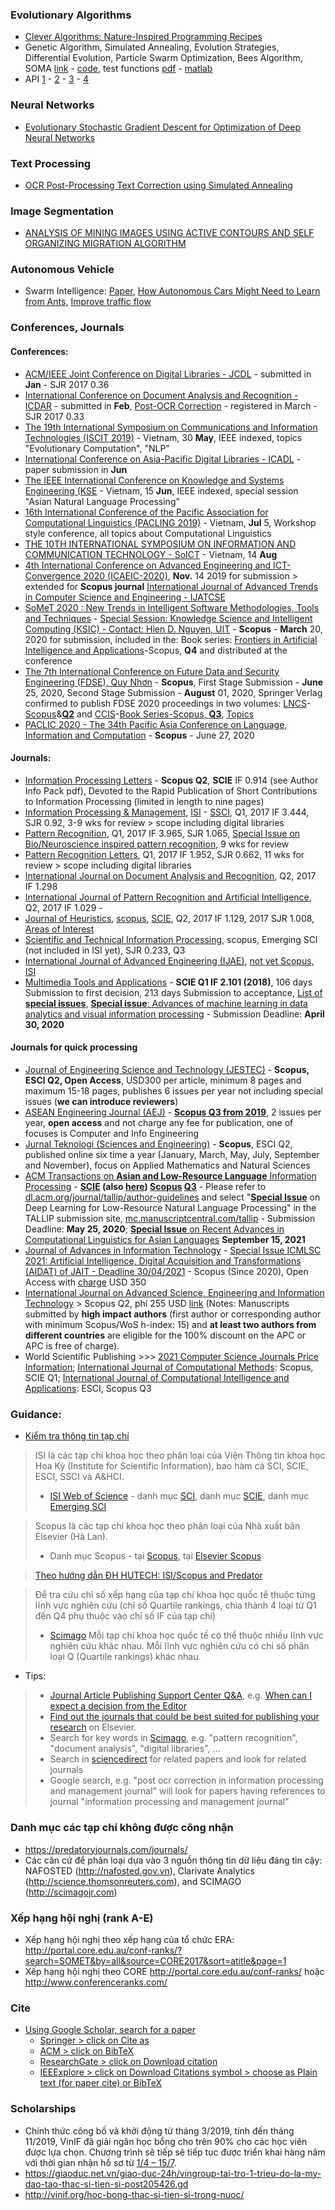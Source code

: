 ### Evolutionary Algorithms
- [Clever Algorithms: Nature-Inspired Programming Recipes](http://www.cleveralgorithms.com/nature-inspired/index.html)
- Genetic Algorithm, Simulated Annealing, Evolution Strategies, Differential Evolution, Particle Swarm Optimization, Bees Algorithm, SOMA [link](https://zelinkaivan65.wixsite.com/somaalgorithm/codes) - [code](https://www.dropbox.com/sh/u3cpa39t9yh5fsf/AAB6EarzZ1NTl6iRGoyxAeB7a?dl=0&preview=SOMA_python.zip), test functions [pdf](http://dataanalysis.vsb.cz/data/Vyuka/BIA/) - [matlab](https://www.dropbox.com/sh/u3cpa39t9yh5fsf/AAB6EarzZ1NTl6iRGoyxAeB7a?dl=0&preview=SOMAMatlabV2.zip)
- API [1](http://www.pyopt.org/) - [2](https://docs.scipy.org/doc/scipy/reference/tutorial/optimize.html) - [3](https://github.com/DEAP/deap) - [4](https://deap.readthedocs.io/en/master/)

### Neural Networks
- [Evolutionary Stochastic Gradient Descent for
Optimization of Deep Neural Networks](https://arxiv.org/pdf/1810.06773.pdf)

### Text Processing
- [OCR Post-Processing Text Correction using Simulated Annealing](http://aclweb.org/anthology/U17-1015)

### Image Segmentation
- [ANALYSIS OF MINING IMAGES USING ACTIVE CONTOURS AND SELF ORGANIZING MIGRATION ALGORITHM](googledrive/sharedwithme/dnq)

### Autonomous Vehicle
- Swarm Intelligence: [Paper](https://arxiv.org/abs/1705.01693), [How Autonomous Cars Might Need to Learn from Ants](https://interestingengineering.com/swarm-intelligence-how-autonomous-cars-might-need-to-learn-from-ants), [Improve traffic flow](https://phys.org/news/2018-02-autonomous-vehicles-traffic.html )

### Conferences, Journals
#### Conferences:
- [ACM/IEEE Joint Conference on Digital Libraries - JCDL](https://2019.jcdl.org/cfps/deadlines/) - submitted in **Jan** - SJR 2017 0.36
- [International Conference on Document Analysis and Recognition -  ICDAR](https://icdar2019.org/) - submitted in **Feb**, [Post-OCR Correction](https://sites.google.com/view/icdar2019-postcorrectionocr/home?authuser=0) - registered in March - SJR 2017 0.33
- [The 19th International Symposium on Communications and Information Technologies (ISCIT 2019)](http://iscit2019.org/) - Vietnam, 30 **May**, IEEE indexed, topics "Evolutionary Computation", "NLP"
- [International Conference on Asia-Pacific Digital Libraries - ICADL](http://icadl2019.org/) - paper submission in **Jun**
- [The IEEE International Conference on Knowledge and Systems Engineering (KSE](http://kse2019.ued.udn.vn/welcome) - Vietnam, 15 **Jun**, IEEE indexed, special session "Asian Natural Language Processing"
- [16th International Conference of the Pacific Association for Computational Linguistics (PACLING 2019)](https://pacling2019.fpt.edu.vn/call-for-paper/) - Vietnam, **Jul** 5, Workshop style conference, all topics about Computational Linguistics
- [THE 10TH INTERNATIONAL SYMPOSIUM ON INFORMATION AND COMMUNICATION TECHNOLOGY - SoICT](https://soict.org/) - Vietnam, 14 **Aug**
- [4th International Conference on Advanced Engineering and ICT-Convergence 2020 (ICAEIC-2020)](http://ictaes.org/4th-international-conference/call-for-paper/), **Nov.** 14 2019 for submission > extended for **Scopus journal** [International Journal of Advanced Trends in Computer Science and Engineering - IJATCSE](https://www.scopus.com/sourceid/21100896268)
- [SoMeT 2020 : New Trends in Intelligent Software Methodologies, Tools and Techniques](https://jsasaki3.wixsite.com/somet2020) - [Special Session: Knowledge Science and Intelligent Computing (KSIC) - Contact: Hien D. Nguyen, UIT](https://jsasaki3.wixsite.com/somet2020/special-sessions-1) - **Scopus** - **March** 20, 2020 for submission, included in the: Book series: [Frontiers in Artificial Intelligence and Applications](https://www.scimagojr.com/journalsearch.php?q=19500157321&tip=sid&clean=0)-Scopus, **Q4** and distributed at the conference
- [The 7th International Conference on Future Data and Security Engineering (FDSE), Quy Nhơn](http://www.thefdse.org/) - **Scopus**, First Stage Submission - **June** 25, 2020, Second Stage Submission - **August** 01, 2020, Springer Verlag confirmed to publish FDSE 2020 proceedings in two volumes: [LNCS](ftp://ftp.springernature.com/cs-proceeding/llncs/fcp/lncs_fcp.pdf)-[Scopus](https://www.springer.com/de/it-informatik/lncs)&[**Q2**](https://www.scimagojr.com/journalsearch.php?q=17700155007&tip=sid&clean=0) and [CCIS](https://www.springer.com/series/7899)-[Book Series-Scopus, **Q3**](https://www.scimagojr.com/journalsearch.php?q=17700155007&tip=sid&clean=0), [Topics](http://www.thefdse.org/submission.html)
- [PACLIC 2020 - The 34th Pacific Asia Conference on Language, Information and Computation](https://vlsp.org.vn/paclic2020/cfp) - **Scopus** - June 27, 2020

#### Journals:
- [Information Processing Letters](https://www.journals.elsevier.com/information-processing-letters) - **Scopus Q2**, **SCIE** IF 0.914 (see Author Info Pack pdf), Devoted to the Rapid Publication of Short Contributions to Information Processing (limited in length to nine pages)
- [Information Processing & Management](https://www.journals.elsevier.com/information-processing-and-management/), [ISI](http://gust.edu.vn/vn/html/tap-chi-danh-muc-isi) - [SSCI](https://en.wikipedia.org/wiki/Information_Processing_and_Management), Q1, 2017 IF 3.444, SJR 0.92, 3-9 wks for review > scope including digital libraries
- [Pattern Recognition](https://www.journals.elsevier.com/pattern-recognition/), Q1, 2017 IF 3.965, SJR 1.065, [Special Issue on Bio/Neuroscience inspired pattern recognition](https://www.journals.elsevier.com/pattern-recognition/call-for-papers/special-issue-on-bioneuroscience-inspired-pattern-recognitio), 9 wks for review
- [Pattern Recognition Letters](https://www.journals.elsevier.com/pattern-recognition-letters/), Q1, 2017 IF 1.952, SJR 0.662, 11 wks for review > scope including digital libraries
- [International Journal on Document Analysis and Recognition](https://www.springer.com/computer/image+processing/journal/10032), Q2, 2017 IF 1.298
- [International Journal of Pattern Recognition and Artificial Intelligence](https://www.worldscientific.com/worldscinet/ijprai), Q2, 2017 IF 1.029 - 
- [Journal of Heuristics](https://www.springer.com/mathematics/journal/10732?cm_mmc=sgw-_-ps-_-journal-_-10732), [scopus](https://www.scopus.com/sourceid/24358), [SCIE](http://humg.edu.vn/nghien-cuu/Pages/bai-bao-dang-tren-he-thong-isi.aspx?ItemID=6406), Q2, 2017 IF 1.129, 2017 SJR 1.008, [Areas of Interest](http://www.guide2research.com/journal/journal-of-heuristics)
- [Scientific and Technical Information Processing](https://www.springer.com/computer/communication+networks/journal/11984), scopus, Emerging SCI (not included in ISI yet), SJR 0.233, Q3
- [International Journal of Advanced Engineering (IJAE)](http://ictaes.org/journal/ijae/ijiea-home/), [not yet Scopus, ISI](http://ictaes.org/journal/ijae/abstracting-indexing/)
- [Multimedia Tools and Applications](https://www.springer.com/journal/11042) - **SCIE Q1 IF 2.101 (2018)**, 106 days Submission to first decision, 213 days Submission to acceptance, [List of **special issues**](https://www.springer.com/journal/11042/updates/17193164), [**Special issue**: Advances of machine learning in data analytics and visual information processing](https://www.springer.com/journal/11042/updates/17390996) - Submission Deadline: **April 30, 2020**

#### Journals for quick processing
- [Journal of Engineering Science and Technology (JESTEC)](http://jestec.taylors.edu.my/) - **Scopus, ESCI Q2, Open Access**, USD300 per article, minimum 8 pages and maximum 15-18 pages, publishes 6 issues per year not including special issues (**we can introduce reviewers**)
- [ASEAN Engineering Journal (AEJ)](http://www.aseanengineering.net/aej/) - **[Scopus Q3 from 2019](http://www.aseanengineering.net/aej/announcements.php)**, 2 issues per year, **open access** and not charge any fee for publication, one of focuses is Computer and Info Engineering
- [Jurnal Teknologi (Sciences and Engineering)](https://jurnalteknologi.utm.my/index.php/jurnalteknologi) - **Scopus**, ESCI Q2, published online six time a year (January, March, May, July, September and November), focus on Applied Mathematics and Natural Sciences
- [ACM Transactions on **Asian and Low-Resource Language** Information Processing](https://dl.acm.org/journal/tallip) - **[SCIE](https://dl.acm.org/journal/tallip/author-guidelines) (also [here](http://mjl.clarivate.com/cgi-bin/jrnlst/jloptions.cgi?PC=D)) [Scopus](https://dl.acm.org/journal/tallip/indexing) [Q3](https://www.scimagojr.com/journalsearch.php?q=21100784666&tip=sid&clean=0)** - Please refer to [dl.acm.org/journal/tallip/author-guidelines](https://dl.acm.org/journal/tallip/author-guidelines) and select "**[Special Issue](https://dl.acm.org/pb-assets/static_journal_pages/tallip/pdf/tallip-si-cfp-01-2020.pdf)** on Deep Learning for Low-Resource Natural Language Processing" in the TALLIP submission site, [mc.manuscriptcentral.com/tallip](https://mc.manuscriptcentral.com/tallip) - Submission Deadline: **May 25, 2020**; [**Special Issue** on Recent Advances in Computational Linguistics for Asian Languages](https://dl.acm.org/pb-assets/static_journal_pages/tallip/pdf/tallip-si-cfp-09-2021-recent-advances-1614372045913.pdf) **September 15, 2021**
- [Journal of Advances in Information Technology](http://www.jait.us/) - [Special Issue ICMLSC 2021: Artificial Intelligence, Digital Acquisition and Transformations (AIDAT) of JAIT - Deadline 30/04/2021](http://www.jait.us/index.php?m=content&c=index&a=show&catid=202&id=1114) - Scopus (Since 2020), Open Access with [charge](http://www.jait.us/index.php?m=content&c=index&a=lists&catid=13) USD 350
- [International Journal on Advanced Science, Engineering and Information Technology](http://ijaseit.insightsociety.org/) > Scopus Q2, phí 255 USD [link](http://ijaseit.insightsociety.org/index.php?option=com_content&view=article&id=11&Itemid=8) (Notes: Manuscripts submitted by **high impact authors** (first author or corresponding author with minimum Scopus/WoS h-index: 15) and **at least two authors from different countries** are eligible for the 100% discount on the APC or APC is free of charge).
- World Scientific Publishing >>> [2021 Computer Science Journals Price Information](https://www.worldscientific.com/page/jprice/compsci2021); [International Journal of Computational Methods](https://www.worldscientific.com/page/ijcm/aims-scope): Scopus, SCIE Q1; [International Journal of Computational Intelligence and Applications](https://www.worldscientific.com/page/ijcia/aims-scope): ESCI, Scopus Q3

### Guidance:
- [Kiểm tra thông tin tạp chí](http://ueb.edu.vn/newsdetail/ve_pp/15228/gioi-thieu-cach-thuc-kiem-tra-do-uy-tin-cua-cac-tap-chi-quoc-te.htm)
> ISI là các tạp chí khoa học theo phân loại của Viện Thông tin khoa học Hoa Kỳ (Institute for Scientific Information), bao hàm cả SCI, SCIE, ESCI, SSCI và A&HCI.
> - [ISI Web of Science](http://mjl.clarivate.com/) - danh mục [SCI](http://mjl.clarivate.com/cgi-bin/jrnlst/jloptions.cgi?PC=K), danh mục [SCIE](http://mjl.clarivate.com/cgi-bin/jrnlst/jloptions.cgi?PC=D), danh mục [Emerging SCI](http://mjl.clarivate.com/cgi-bin/jrnlst/jloptions.cgi?PC=EX)

> Scopus là các tạp chí khoa học theo phân loại của Nhà xuất bản Elsevier (Hà Lan).
> - Danh mục Scopus - tại [Scopus](https://www.scopus.com/sources?zone=&origin=NO%20ORIGIN%20DEFINED), tại [Elsevier Scopus](http://www.elsevier.com/solutions/scopus/content)

> [Theo hướng dẫn ĐH HUTECH: ISI/Scopus and Predator](https://www.hutech.edu.vn/khoahoccongnghe/nckh-giang-vien/14586146-tra-cuu-cac-danh-muc-tap-chi-khoa-hoc)

> Để tra cứu chỉ số xếp hạng của tạp chí khoa học quốc tế thuộc từng lĩnh vực nghiên cứu (chỉ số Quartile rankings, chia thành 4 loại từ Q1 đến Q4 phụ thuộc vào chỉ số IF của tạp chí)
> - [Scimago](https://www.scimagojr.com/index.php)
> Mỗi tạp chí khoa học quốc tế có thể thuộc nhiều lĩnh vực nghiên cứu khác nhau. Mỗi lĩnh vực nghiên cứu có chỉ số phân loại Q (Quartile rankings) khác nhau.
- Tips:
> - [Journal Article Publishing Support Center Q&A](https://service.elsevier.com/app/home/supporthub/publishing/), e.g. [When can I expect a decision from the Editor](https://service.elsevier.com/app/answers/detail/a_id/5992/supporthub/publishing/p/10592/)
> - [Find out the journals that could be best suited for publishing your research](https://www.elsevier.com/authors/journal-authors/submit-your-paper#find) on Elsevier.
> - Search for key words in [Scimago](http://www.scimagojr.com/), e.g. "pattern recognition", "document analysis", "digital libraries", ...
> - Search in [sciencedirect](https://www.sciencedirect.com/search) for related papers and look for related journals
> - Google search, e.g. "post ocr correction in information processing and management journal" will look for papers having references to journal "information processing and management journal"

### Danh mục các tạp chí không được công nhận 
- https://predatoryjournals.com/journals/
- Các căn cứ để phân loại dựa vào 3 nguồn thông tin dữ liệu đáng tin cậy: NAFOSTED (http://nafosted.gov.vn), Clarivate Analytics (http://science.thomsonreuters.com), and SCIMAGO (http://scimagojr.com)

### Xếp hạng hội nghị (rank A-E)
- Xếp hạng hội nghị theo xếp hạng của tổ chức ERA: http://portal.core.edu.au/conf-ranks/?search=SOMET&by=all&source=CORE2017&sort=atitle&page=1
- Xếp hạng hội nghị theo CORE http://portal.core.edu.au/conf-ranks/ hoặc http://www.conferenceranks.com/

### Cite
- [Using Google Scholar, search for a paper](https://scholar.google.com/schhp?hl=en)
  - [Springer > click on Cite as](https://link.springer.com/)
  - [ACM > click on BibTeX](https://dl.acm.org/)
  - [ResearchGate > click on Download citation](https://www.researchgate.net/directory/publications)
  - [IEEExplore > click on Download Citations symbol > choose as Plain text (for paper cite) or BibTeX](https://ieeexplore.ieee.org)

### Scholarships
- Chính thức công bố và khởi động từ tháng 3/2019, tính đến tháng 11/2019, VinIF đã giải ngân học bổng cho trên 90% cho các học viên được lựa chọn. Chương trình sẽ tiếp sẽ tiếp tục được triển khai hàng năm với thời gian nhận hồ sơ từ [1/4 – 15/7]().
- https://giaoduc.net.vn/giao-duc-24h/vingroup-tai-tro-1-trieu-do-la-my-dao-tao-thac-si-tien-si-post205426.gd
- http://vinif.org/hoc-bong-thac-si-tien-si-trong-nuoc/
